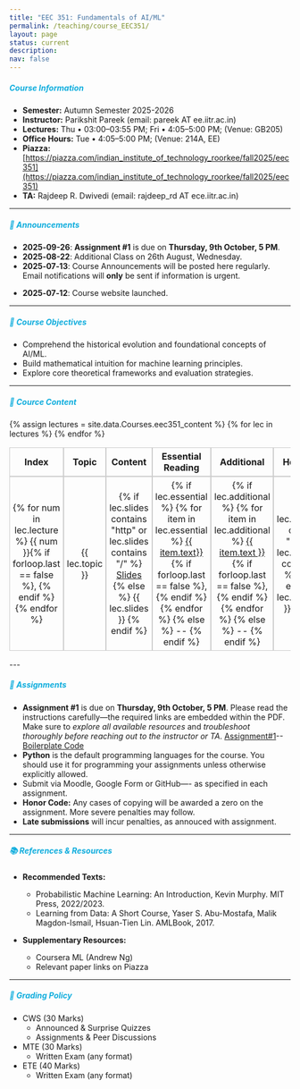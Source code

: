 ```yaml
---
title: "EEC 351: Fundamentals of AI/ML"
permalink: /teaching/course_EEC351/
layout: page
status: current
description:
nav: false
---
```



##### <span style="color: #0faddd;; font-weight: bold;">Course Information</span>


- **Semester:** Autumn Semester 2025-2026  
- **Instructor:** Parikshit Pareek (email: pareek AT ee.iitr.ac.in)  
- **Lectures:** Thu • 03:00–03:55 PM;  Fri • 4:05–5:00 PM; (Venue: GB205)
- **Office Hours:** Tue • 4:05–5:00 PM;  (Venue: 214A, EE)
- **Piazza:** [https://piazza.com/indian_institute_of_technology_roorkee/fall2025/eec351](https://piazza.com/indian_institute_of_technology_roorkee/fall2025/eec351)
- **TA:** Rajdeep R. Dwivedi (email: rajdeep_rd AT ece.iitr.ac.in)


---

##### <span style="color: #0faddd;; font-weight: bold;"> 📌 Announcements</span>
- **2025‑09-26**: **Assignment #1** is due on **Thursday, 9th October, 5 PM**.
- **2025‑08-22**: Additional Class on 26th August, Wednesday.
- **2025‑07‑13**: Course Announcements will be posted here regularly. Email notifications will **only** be sent if information is urgent.
<!-- - **2025‑07‑01**: Course Announcements will be posted here regularly. Email notifications will **only** be sent if information is urgent. -->
<!-- - **2025‑06‑20**: First assignment released! Due July 1. Check the Assignments section below. -->
- **2025‑07‑12**: Course website launched.


---

##### <span style="color: #0faddd;; font-weight: bold;"> 🎯 Course Objectives</span>

- Comprehend the historical evolution and foundational concepts of AI/ML. 
- Build mathematical intuition for machine learning principles.
- Explore core theoretical frameworks and evaluation strategies.

---

##### <span style="color: #0faddd;; font-weight: bold;"> 📅 Cource Content</span>

<style>
.table-no-hover table {
  border-collapse: separate;
  border-spacing: 0;
  width: 100%;
  table-layout: fixed;
}

.table-no-hover table th,
.table-no-hover table td {
  border: 1px solid #ccc;
  text-align: center;
  vertical-align: middle;
  padding: 5px;
}

/* Set specific column widths */
.table-no-hover table th:nth-child(1),
.table-no-hover table td:nth-child(1) {
  width: 4%;
}

.table-no-hover table th:nth-child(2),
.table-no-hover table td:nth-child(2) {
  width: 20%;
}

.table-no-hover table th:nth-child(3),
.table-no-hover table td:nth-child(3) {
  width: 8%;
}

.table-no-hover table th:nth-child(4),
.table-no-hover table td:nth-child(4) {
  width: 30%;
}

.table-no-hover table th:nth-child(5),
.table-no-hover table td:nth-child(5) {
  width: 26%;
}

.table-no-hover table th:nth-child(6),
.table-no-hover table td:nth-child(6) {
  width: 8%;
}

/* Optional: header styling */
.table-no-hover table th {
  font-weight: bold;
}

/* Disable hover effects */
.table-no-hover table * {
  transition: none !important;
}

.table-no-hover table tr:hover,
.table-no-hover table td:hover,
.table-no-hover table th:hover {
  background: inherit !important;
  color: inherit !important;
  font-weight: inherit !important;
  transform: none !important;
  box-shadow: none !important;
  text-decoration: none !important;
}
</style>


<div class="table-no-hover">
  {% assign lectures = site.data.Courses.eec351_content %}

<table>
  <thead>
    <tr>
      <th>Index</th>
      <th>Topic</th>
      <th>Content</th>
      <th>Essential Reading</th>
      <th>Additional</th>
      <th>Homework</th>
    </tr>
  </thead>
  <tbody>
    {% for lec in lectures %}
    <tr>
      <td>
        {% for num in lec.lecture %}
          {{ num }}{% if forloop.last == false %}, {% endif %}
        {% endfor %}
      </td>
      <td>{{ lec.topic }}</td>
      <td>
        {% if lec.slides contains "http" or lec.slides contains "/" %}
          <a href="{{ lec.slides }}">Slides</a>
        {% else %}
          {{ lec.slides }}
        {% endif %}
      </td>
      <td>
        {% if lec.essential %}
          {% for item in lec.essential %}
            <a href="{{ item.link }}">{{ item.text}}</a>{% if forloop.last == false %}, {% endif %}
          {% endfor %}
        {% else %}
          --
        {% endif %}
      </td>
      <td>
        {% if lec.additional %}
          {% for item in lec.additional %}
            <a href="{{ item.link }}">{{ item.text }}</a>{% if forloop.last == false %}, {% endif %}
          {% endfor %}
        {% else %}
          --
        {% endif %}
      </td>
      <td>
        {% if lec.homework contains "https" or lec.homework contains "/" %}
          <a href="{{ lec.homework }}">HW</a>
        {% else %}
          {{ lec.homework }}
        {% endif %}
      </td>
    </tr>
    {% endfor %}
  </tbody>
</table>
</div>
---

##### <span style="color: #0faddd;; font-weight: bold;"> 📝 Assignments</span>
- **Assignment #1** is due on **Thursday, 9th October, 5 PM**. Please read the instructions carefully—the required links are embedded within the PDF. Make sure to _explore all available resources_ and _troubleshoot thoroughly before reaching out to the instructor or TA_. [Assignment#1](/assets/pdf/EEC351/Assignment_1.pdf)-- [Boilerplate Code](/assets/pdf/EEC351/EEC351_Assignment_BoilerCode.zip)
- **Python** is the default programming languages for the course. You should use it for programming your assignments unless otherwise explicitly allowed.
- Submit via Moodle, Google Form or GitHub—- as specified in each assignment. 
- **Honor Code:** Any cases of copying will be awarded a zero on the assignment. More severe penalties may follow.
- **Late submissions** will incur penalties, as annouced with assignment. 


<!-- - **Assignment 1**: Released Feb 4, due Feb 14 — linear regression, CNN basics.  
- **Assignment 2**: Naïve Bayes & SVMs — released Feb 18, due Mar 17.  
- **Assignment 3**: Gradient-based methods — released Mar 31, due Apr 10.  
- **Assignment 4**: Deep Learning assignment — released Apr 13, due May 9.  
- Detailed instructions and submission links are available via Piazza. -->

---

##### <span style="color: #0faddd;; font-weight: bold;"> 📚 References & Resources</span>

- **Recommended Texts:**  
  - Probabilistic Machine Learning: An Introduction, Kevin Murphy. MIT Press, 2022/2023. 
  - Learning from Data: A Short Course, Yaser S. Abu-Mostafa, Malik Magdon-Ismail, Hsuan-Tien Lin. AMLBook, 2017.

- **Supplementary Resources:**  
  - Coursera ML (Andrew Ng)  
  - Relevant paper links on Piazza

---

##### <span style="color: #0faddd;; font-weight: bold;"> 🧾 Grading Policy</span> 

- CWS (30 Marks)
  - Announced & Surprise Quizzes
  - Assignments & Peer Discussions
- MTE (30 Marks)
  - Written Exam (any format)
- ETE (40 Marks)
  - Written Exam (any format)